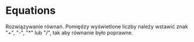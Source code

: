 ﻿# Equations

Rozwiązywanie równań. Pomiędzy wyświetlone liczby należy wstawić znak "+", "-", "*" lub "/", tak aby równanie było poprawne.
